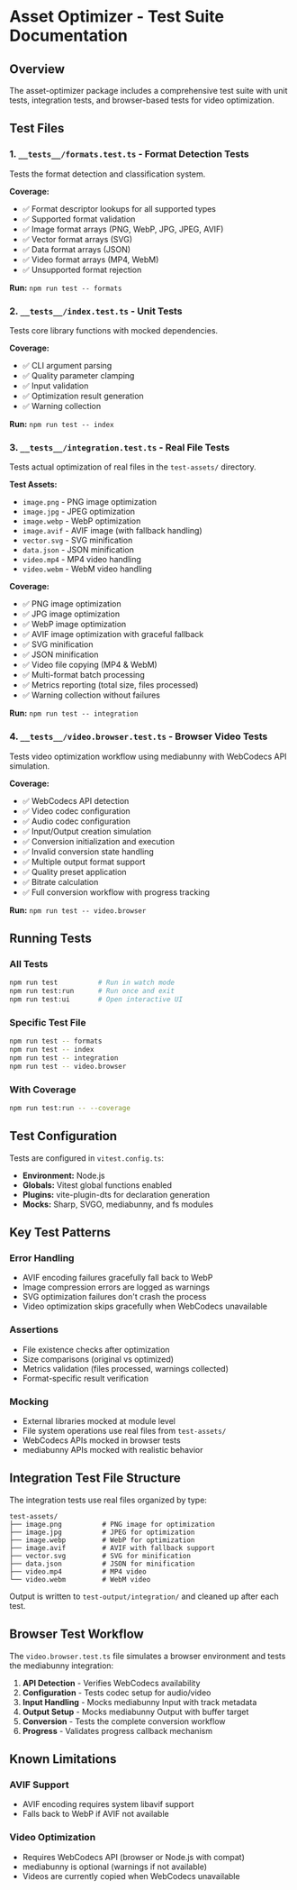 # Asset Optimizer - Test Suite Documentation

## Overview

The asset-optimizer package includes a comprehensive test suite with unit tests, integration tests, and browser-based tests for video optimization.

## Test Files

### 1. `__tests__/formats.test.ts` - Format Detection Tests

Tests the format detection and classification system.

**Coverage:**

- ✅ Format descriptor lookups for all supported types
- ✅ Supported format validation
- ✅ Image format arrays (PNG, WebP, JPG, JPEG, AVIF)
- ✅ Vector format arrays (SVG)
- ✅ Data format arrays (JSON)
- ✅ Video format arrays (MP4, WebM)
- ✅ Unsupported format rejection

**Run:** `npm run test -- formats`

### 2. `__tests__/index.test.ts` - Unit Tests

Tests core library functions with mocked dependencies.

**Coverage:**

- ✅ CLI argument parsing
- ✅ Quality parameter clamping
- ✅ Input validation
- ✅ Optimization result generation
- ✅ Warning collection

**Run:** `npm run test -- index`

### 3. `__tests__/integration.test.ts` - Real File Tests

Tests actual optimization of real files in the `test-assets/` directory.

**Test Assets:**

- `image.png` - PNG image optimization
- `image.jpg` - JPEG optimization
- `image.webp` - WebP optimization
- `image.avif` - AVIF image (with fallback handling)
- `vector.svg` - SVG minification
- `data.json` - JSON minification
- `video.mp4` - MP4 video handling
- `video.webm` - WebM video handling

**Coverage:**

- ✅ PNG image optimization
- ✅ JPG image optimization
- ✅ WebP image optimization
- ✅ AVIF image optimization with graceful fallback
- ✅ SVG minification
- ✅ JSON minification
- ✅ Video file copying (MP4 & WebM)
- ✅ Multi-format batch processing
- ✅ Metrics reporting (total size, files processed)
- ✅ Warning collection without failures

**Run:** `npm run test -- integration`

### 4. `__tests__/video.browser.test.ts` - Browser Video Tests

Tests video optimization workflow using mediabunny with WebCodecs API simulation.

**Coverage:**

- ✅ WebCodecs API detection
- ✅ Video codec configuration
- ✅ Audio codec configuration
- ✅ Input/Output creation simulation
- ✅ Conversion initialization and execution
- ✅ Invalid conversion state handling
- ✅ Multiple output format support
- ✅ Quality preset application
- ✅ Bitrate calculation
- ✅ Full conversion workflow with progress tracking

**Run:** `npm run test -- video.browser`

## Running Tests

### All Tests

```bash
npm run test          # Run in watch mode
npm run test:run      # Run once and exit
npm run test:ui       # Open interactive UI
```

### Specific Test File

```bash
npm run test -- formats
npm run test -- index
npm run test -- integration
npm run test -- video.browser
```

### With Coverage

```bash
npm run test:run -- --coverage
```

## Test Configuration

Tests are configured in `vitest.config.ts`:

- **Environment:** Node.js
- **Globals:** Vitest global functions enabled
- **Plugins:** vite-plugin-dts for declaration generation
- **Mocks:** Sharp, SVGO, mediabunny, and fs modules

## Key Test Patterns

### Error Handling

- AVIF encoding failures gracefully fall back to WebP
- Image compression errors are logged as warnings
- SVG optimization failures don't crash the process
- Video optimization skips gracefully when WebCodecs unavailable

### Assertions

- File existence checks after optimization
- Size comparisons (original vs optimized)
- Metrics validation (files processed, warnings collected)
- Format-specific result verification

### Mocking

- External libraries mocked at module level
- File system operations use real files from `test-assets/`
- WebCodecs APIs mocked in browser tests
- mediabunny APIs mocked with realistic behavior

## Integration Test File Structure

The integration tests use real files organized by type:

```
test-assets/
├── image.png          # PNG image for optimization
├── image.jpg          # JPEG for optimization
├── image.webp         # WebP for optimization
├── image.avif         # AVIF with fallback support
├── vector.svg         # SVG for minification
├── data.json          # JSON for minification
├── video.mp4          # MP4 video
└── video.webm         # WebM video
```

Output is written to `test-output/integration/` and cleaned up after each test.

## Browser Test Workflow

The `video.browser.test.ts` file simulates a browser environment and tests the mediabunny integration:

1. **API Detection** - Verifies WebCodecs availability
2. **Configuration** - Tests codec setup for audio/video
3. **Input Handling** - Mocks mediabunny Input with track metadata
4. **Output Setup** - Mocks mediabunny Output with buffer target
5. **Conversion** - Tests the complete conversion workflow
6. **Progress** - Validates progress callback mechanism

## Known Limitations

### AVIF Support

- AVIF encoding requires system libavif support
- Falls back to WebP if AVIF not available

### Video Optimization

- Requires WebCodecs API (browser or Node.js with compat)
- mediabunny is optional (warnings if not available)
- Videos are currently copied when WebCodecs unavailable
